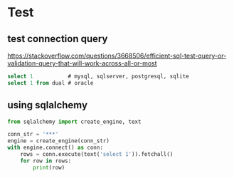# Test

## test connection query
https://stackoverflow.com/questions/3668506/efficient-sql-test-query-or-validation-query-that-will-work-across-all-or-most
```sql
select 1           # mysql, sqlserver, postgresql, sqlite 
select 1 from dual # oracle
```

## using sqlalchemy
```py
from sqlalchemy import create_engine, text

conn_str = '***'
engine = create_engine(conn_str)
with engine.connect() as conn:
    rows = conn.execute(text('select 1')).fetchall()
    for row in rows:
        print(row)
```

